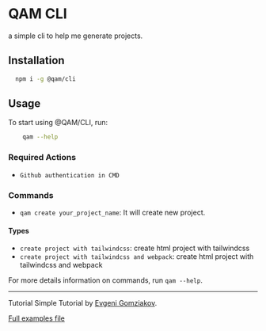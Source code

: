 # QAM CLI
a simple cli to help me generate projects.

## Installation

```bash
  npm i -g @qam/cli
```

## Usage
To start using @QAM/CLI, run:
```bash
    qam --help
```

### Required Actions
- `Github authentication in CMD`

### Commands
- `qam create your_project_name`: It will create new project.

#### Types
- `create project with tailwindcss`: create html project with tailwindcss
- `create project with tailwindcss and webpack`: create html project with tailwindcss and webpack

For more details information on commands, run `qam --help`.

[//]: # (## Contributing)

[//]: # (Contributions are welcome ...)

[//]: # (## License)

[//]: # (This project is licensed ...)

<hr>
Tutorial
Simple Tutorial by <a href="https://medium.com/nmc-techblog/building-a-cli-with-node-js-in-2024-c278802a3ef5">Evgeni Gomziakov</a>.

<a href="https://github.com/egmzy/my-node-cli">Full examples file</a>